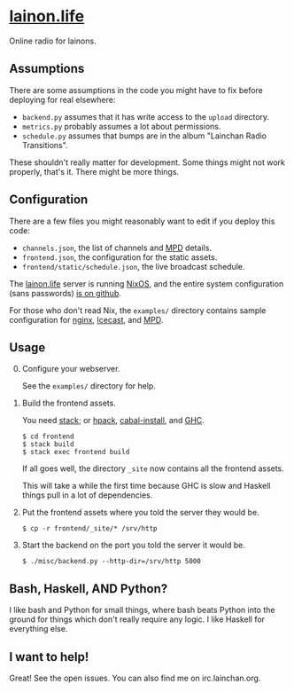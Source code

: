 [lainon.life][]
===============

Online radio for lainons.

Assumptions
-----------

There are some assumptions in the code you might have to fix before
deploying for real elsewhere:

- `backend.py` assumes that it has write access to the `upload` directory.
- `metrics.py` probably assumes a lot about permissions.
- `schedule.py` assumes that bumps are in the album "Lainchan Radio Transitions".

These shouldn't really matter for development.  Some things might not
work properly, that's it.  There might be more things.

Configuration
-------------

There are a few files you might reasonably want to edit if you deploy
this code:

- `channels.json`, the list of channels and [MPD][] details.
- `frontend.json`, the configuration for the static assets.
- `frontend/static/schedule.json`, the live broadcast schedule.

The [lainon.life][] server is running [NixOS][], and the entire system
configuration (sans passwords) [is on github][nixfiles].

For those who don't read Nix, the `examples/` directory contains
sample configuration for [nginx][], [Icecast][], and [MPD][].

Usage
-----

0. Configure your webserver.

    See the `examples/` directory for help.

1. Build the frontend assets.

    You need [stack][]; or [hpack][], [cabal-install][], and [GHC][].

    ```
    $ cd frontend
    $ stack build
    $ stack exec frontend build
    ```

    If all goes well, the directory `_site` now contains all the frontend assets.

    This will take a while the first time because GHC is slow and
    Haskell things pull in a lot of dependencies.

2. Put the frontend assets where you told the server they would be.

    ```
    $ cp -r frontend/_site/* /srv/http
    ```

3. Start the backend on the port you told the server it would be.

    ```
    $ ./misc/backend.py --http-dir=/srv/http 5000
    ```


Bash, Haskell, AND Python?
--------------------------

I like bash and Python for small things, where bash beats Python into
the ground for things which don't really require any logic.  I like
Haskell for everything else.


I want to help!
---------------

Great!  See the open issues.  You can also find me on irc.lainchan.org.


[Icecast]:       http://icecast.org/
[MPD]:           https://www.musicpd.org/
[lainon.life]:   https://lainon.life/
[NixOS]:         https://nixos.org/
[nixfiles]:      https://github.com/barrucadu/nixfiles
[nginx]:         https://www.nginx.com/
[stack]:         https://www.haskellstack.org/
[hpack]:         https://github.com/sol/hpack
[cabal-install]: https://www.haskell.org/cabal/
[GHC]:           https://www.haskell.org/ghc/
